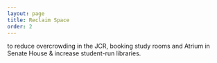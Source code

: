 ```yaml
---
layout: page
title: Reclaim Space
order: 2
---
```


to reduce overcrowding in the JCR, booking study rooms and Atrium in Senate House & increase student-run libraries.
